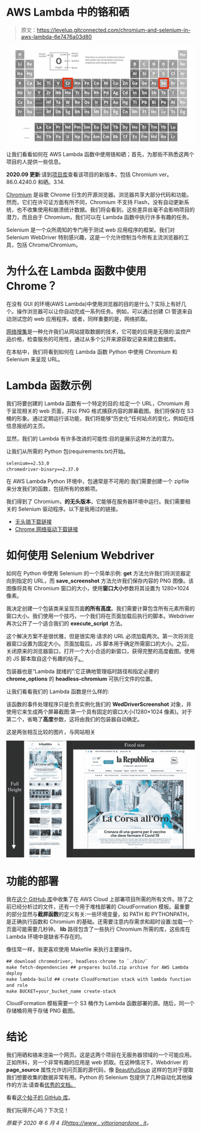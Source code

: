 # AWS Lambda 中的铬和硒

> 原文：<https://levelup.gitconnected.com/chromium-and-selenium-in-aws-lambda-6e7476a03d80>

![](img/8e1541d5daf7aa63633ca66caa427ce3.png)

让我们看看如何在 AWS Lambda 函数中使用铬和硒；首先，为那些不熟悉这两个项目的人提供一些信息。

**2020.09 更新**:请到[项目库](https://github.com/vittorio-nardone/selenium-chromium-lambda)查看该项目的新版本，包括 Chromium ver。86.0.4240.0 和硒。3.14.

[Chromium](https://www.chromium.org/Home) 是谷歌 Chrome 衍生的开源浏览器。浏览器共享大部分代码和功能。然而，它们在许可证方面有所不同，Chromium 不支持 Flash，没有自动更新系统，也不收集使用和崩溃统计数据。我们将会看到，这些差异丝毫不会影响项目的潜力，而且由于 Chromium，我们可以在 Lambda 函数中执行许多有趣的任务。

Selenium 是一个众所周知的专门用于测试 web 应用程序的框架。我们对 Selenium WebDriver 特别感兴趣，这是一个允许控制当今所有主流浏览器的工具，包括 Chrome/Chromium。

# 为什么在 Lambda 函数中使用 Chrome？

在没有 GUI 的环境(AWS Lambda)中使用浏览器的目的是什么？实际上有好几个。操作浏览器可以让你自动完成一系列任务。例如，可以通过创建 CI 管道来自动测试您的 web 应用程序。或者，同样重要的是，网络抓取。

[网络搜集](https://en.wikipedia.org/wiki/Web_scraping)是一种允许我们从网站提取数据的技术，它可能的应用是无限的:监控产品价格，检查服务的可用性，通过从多个公开来源获取记录来建立数据库。

在本帖中，我们将看到如何在 Lambda 函数 Python 中使用 Chromium 和 Selenium 来呈现 URL。

# Lambda 函数示例

我们将要创建的 Lambda 函数有一个特定的目的:给定一个 URL，Chromium 用于呈现相关的 web 页面，并以 PNG 格式捕获内容的屏幕截图。我们将保存在 S3 桶的形象。通过定期运行该功能，我们将能够“历史化”任何站点的变化，例如在线信息报纸的主页。

显然，我们的 Lambda 有许多改进的可能性:目的是展示这种方法的潜力。

让我们从所需的 Python 包(requirements.txt)开始。

```
selenium==2.53.0 
chromedriver-binary==2.37.0
```

在 AWS Lambda Python 环境中，包通常是不可用的:我们需要创建一个 zipfile 来分发我们的函数，包括所有的依赖项。

我们得到了 Chromium，**的无头版本**，它能够在服务器环境中运行。我们需要相关的 Selenium 驱动程序。以下是我用过的链接。

*   [无头铬下载链接](https://github.com/adieuadieu/serverless-chrome/releases/download/v1.0.0-29/stable-headless-chromium-amazonlinux-2017-03.zip)
*   [Chrome 网络驱动下载链接](https://chromedriver.storage.googleapis.com/2.32/chromedriver_linux64.zip)

# 如何使用 Selenium Webdriver

如何在 Python 中使用 Selenium 的一个简单示例: **get** 方法允许我们将浏览器定向到指定的 URL，而 **save_screenshot** 方法允许我们保存内容的 PNG 图像。该图像将具有 Chromium 窗口的大小，使用**窗口大小**参数将其设置为 1280×1024 像素。

我决定创建一个包装类来呈现页面**的所有高度**。我们需要计算包含所有元素所需的窗口大小。我们使用一个技巧，一个我们将在页面加载后执行的脚本。Webdriver 再次公开了一个适合我们的 **execute_script** 方法。

这个解决方案不是很优雅，但是很实用:请求的 URL 必须加载两次。第一次将浏览器窗口设置为固定大小。页面加载后，JS 脚本用于确定所需窗口的大小。之后，关闭原来的浏览器窗口，打开一个大小合适的新窗口，获得完整的高度截图。使用的 JS 脚本取自这个有趣的帖子[。](https://stackoverflow.com/questions/1145850/how-to-get-height-of-entire-document-with-javascript)

包装器也是“Lambda 就绪的”:它正确地管理临时路径和指定必要的 **chrome_options** 的 **headless-chromium** 可执行文件的位置。

让我们看看我们的 Lambda 函数是什么样的:

该函数的事件处理程序只是负责实例化我们的 **WedDriverScreenshot** 对象，并使用它来生成两个屏幕截图:第一个具有固定的窗口大小(1280×1024 像素)。对于第二个，省略了**高度**参数，这将由我们的包装器自动确定。

这是两张相互比较的图片，与网站相关

![](img/41b674ec9c391da4d0079ae0bdbe6ba1.png)

# 功能的部署

我在[这个 GitHub 库](https://github.com/vittorio-nardone/selenium-chromium-lambda)中收集了在 AWS Cloud 上部署项目所需的所有文件。除了之前已经分析过的文件，还有一个用于堆栈部署的 CloudFormation 模板。最重要的部分显然与**截屏函数**的定义有关:一些环境变量，如 PATH 和 PYTHONPATH，是正确执行函数和 Chromium 的基础。还需要注意内存需求和超时设置:加载一个页面可能需要几秒钟。 **lib** 路径包含了一些执行 Chromium 所需的库，这些库在 Lambda 环境中是缺省不存在的。

像往常一样，我更喜欢使用 Makefile 来执行主要操作。

```
## download chromedriver, headless-chrome to `./bin/` 
make fetch-dependencies ## prepares build.zip archive for AWS Lambda deploy 
make lambda-build ## create CloudFormation stack with lambda function and role 
make BUCKET=your_bucket_name create-stack
```

CloudFormation 模板需要一个 S3 桶作为 Lambda 函数部署的源。随后，同一个存储桶将用于存储 PNG 截图。

# 结论

我们用硒和铬来渲染一个网页。这是这两个项目在无服务器领域的一个可能应用。正如所料，另一个非常有趣的应用是 web 抓取。在这种情况下，Webdriver 的 **page_source** 属性允许访问页面的源代码，像 [BeautifulSoup](https://www.crummy.com/software%20/%20BeautifulSoup%20/%20bs4%20/%20doc%20/) 这样的包对于提取我们想要收集的数据非常有用。Python 的 Selenium 包提供了几种自动化其他操作的方法:请查看[优秀的文档。](https://selenium-python.readthedocs.io/)

看看[这个帖子的 GitHub 库](https://github.com/vittorio-nardone/selenium-chromium-lambda)。

我们玩得开心吗？下次见！

*原载于 2020 年 6 月 4 日*[*https://www . vittorionardone . it*](https://www.vittorionardone.it/en/2020/06/04/chromium-and-selenium-in-aws-lambda/)*。*
